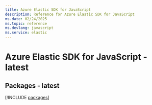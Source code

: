 ```yaml
---
title: Azure Elastic SDK for JavaScript
description: Reference for Azure Elastic SDK for JavaScript
ms.date: 02/24/2025
ms.topic: reference
ms.devlang: javascript
ms.service: elastic
---
```

# Azure Elastic SDK for JavaScript - latest
## Packages - latest
[!INCLUDE [packages](elastic-index.md)]